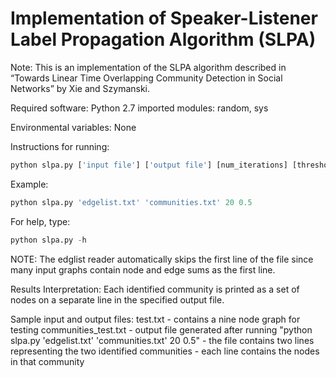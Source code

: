 # Implementation of Speaker-Listener Label Propagation Algorithm (SLPA)

Note: This is an implementation of the SLPA algorithm described in “Towards Linear Time Overlapping Community Detection in Social Networks” by Xie and Szymanski.

Required software:
Python 2.7
imported modules: random, sys

Environmental variables:
None

Instructions for running:
```python 
python slpa.py ['input file'] ['output file'] [num_iterations] [threshold]
 ```
Example: 
```python
python slpa.py 'edgelist.txt' 'communities.txt' 20 0.5
```
For help, type: 
```python
python slpa.py -h
```
NOTE: The edglist reader automatically skips the first line of the file since many input
graphs contain node and edge sums as the first line.

Results Interpretation:
    Each identified community is printed as a set of nodes on a separate line in the specified output file.

Sample input and output files:
	test.txt - contains a nine node graph for testing
	communities_test.txt - output file generated after running "python slpa.py 'edgelist.txt' 'communities.txt' 20 0.5"
	                     - the file contains two lines representing the two identified communities
	                     - each line contains the nodes in that community




